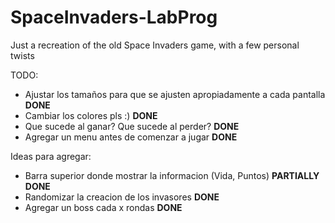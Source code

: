 # SpaceInvaders-LabProg
Just a recreation of the old Space Invaders game, with a few personal twists


TODO:
- Ajustar los tamaños para que se ajusten apropiadamente a cada pantalla **DONE**
- Cambiar los colores pls :) **DONE**
- Que sucede al ganar? Que sucede al perder? **DONE**
- Agregar un menu antes de comenzar a jugar **DONE**


Ideas para agregar:
- Barra superior donde mostrar la informacion (Vida, Puntos) **PARTIALLY DONE**
- Randomizar la creacion de los invasores **DONE**
- Agregar un boss cada x rondas **DONE**
